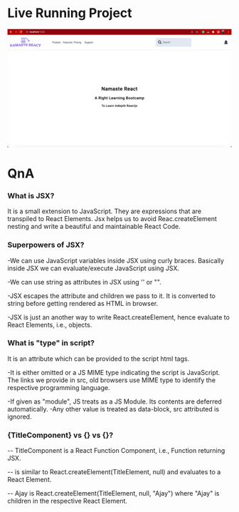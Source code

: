 # Live Running Project

![](./src/assets/project.png)

# QnA

### What is JSX?

It is a small extension to JavaScript. They are expressions that are transpiled to React Elements. Jsx helps us to avoid Reac.createElement nesting and write a beautiful and maintainable React Code.


### Superpowers of JSX?

-We can use JavaScript variables inside JSX using curly braces. Basically inside JSX we can evaluate/execute JavaScript using JSX.

-We can use string as attributes in JSX using '' or "".

-JSX escapes the attribute and children we pass to it. It is converted to string before getting rendered as HTML in browser.

-JSX is just an another way to write React.createElement, hence evaluate to React Elements, i.e., objects.


### What is "type" in script?

It is an attribute which can be provided to the script html tags.

-It is either omitted or a JS MIME type indicating the script is JavaScript. The links we provide in src, old browsers use MIME type to identify the respective programming language.

-If given as "module", JS treats as a JS Module. Its contents are deferred automatically.
-Any other value is treated as data-block, src attributed is ignored.


### {TitleComponent} vs {<TitleComponent/>} vs {<TitleComponent></TitleComponent>}?

-- TitleComponent is a React Function Component, i.e., Function returning JSX.

-- <TitleComponent/> is similar to React.createElement(TitleElement, null) and evaluates to a React Element.

-- <TitleComponent>Ajay</TitleComponent> is React.createElement(TitleElement, null, "Ajay") where "Ajay" is children in the respective React Element.
